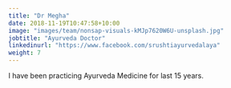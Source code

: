 ```yaml
---
title: "Dr Megha"
date: 2018-11-19T10:47:58+10:00
image: "images/team/nonsap-visuals-kMJp7620W6U-unsplash.jpg"
jobtitle: "Ayurveda Doctor"
linkedinurl: "https://www.facebook.com/srushtiayurvedalaya"
weight: 7
---
```


I have been practicing Ayurveda Medicine for last 15 years. 
